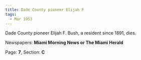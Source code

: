 ```yaml
---  
title: Dade County pioneer Elijah F  
tags:  
  - Mar 1953  
---  
```

  
Dade County pioneer Elijah F. Bush, a resident since 1891, dies.  
  
Newspapers: **Miami Morning News or The Miami Herald**  
  
Page: **7**, Section: **C** 
